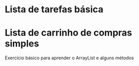 # Lista de tarefas básica

# Lista de carrinho de compras simples

Exercício básico para aprender o ArrayList e alguns métodos

